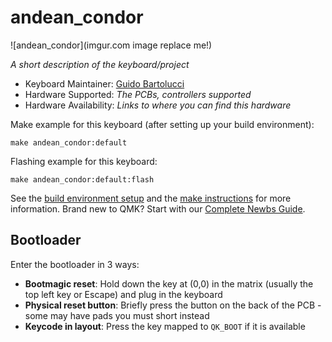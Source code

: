 # andean_condor

![andean_condor](imgur.com image replace me!)

*A short description of the keyboard/project*

* Keyboard Maintainer: [Guido Bartolucci](https://github.com/guidoism)
* Hardware Supported: *The PCBs, controllers supported*
* Hardware Availability: *Links to where you can find this hardware*

Make example for this keyboard (after setting up your build environment):

    make andean_condor:default

Flashing example for this keyboard:

    make andean_condor:default:flash

See the [build environment setup](https://docs.qmk.fm/#/getting_started_build_tools) and the [make instructions](https://docs.qmk.fm/#/getting_started_make_guide) for more information. Brand new to QMK? Start with our [Complete Newbs Guide](https://docs.qmk.fm/#/newbs).

## Bootloader

Enter the bootloader in 3 ways:

* **Bootmagic reset**: Hold down the key at (0,0) in the matrix (usually the top left key or Escape) and plug in the keyboard
* **Physical reset button**: Briefly press the button on the back of the PCB - some may have pads you must short instead
* **Keycode in layout**: Press the key mapped to `QK_BOOT` if it is available
